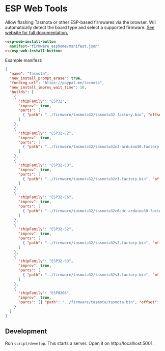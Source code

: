 # ESP Web Tools

Allow flashing Tasmota or other ESP-based firmwares via the browser. Will automatically detect the board type and select a supported firmware. [See website for full documentation.](https://esphome.github.io/esp-web-tools/)

```html
<esp-web-install-button
  manifest="firmware_esphome/manifest.json"
></esp-web-install-button>
```

Example manifest:

```json
{
  "name": "Tasmota",
  "new_install_prompt_erase": true,
  "funding_url": "https://paypal.me/tasmota",
  "new_install_improv_wait_time": 10,
  "builds": [
    {
      "chipFamily": "ESP32",
      "improv": true,
      "parts": [
        { "path": "../firmware/tasmota32/tasmota32.factory.bin", "offset": 0 }
      ]
    },
    {
      "chipFamily": "ESP32-C2",
      "improv": true,
      "parts": [
        { "path": "../firmware/tasmota32/tasmota32c2-arduino30.factory.bin", "offset": 0 }
      ]
    },
    {
      "chipFamily": "ESP32-C3",
      "improv": true,
      "parts": [
        { "path": "../firmware/tasmota32/tasmota32c3.factory.bin", "offset": 0 }
      ]
    },
    {
      "chipFamily": "ESP32-C6",
      "improv": true,
      "parts": [
        { "path": "../firmware/tasmota32/tasmota32c6cdc-arduino30.factory.bin", "offset": 0 }
      ]
    },
    {
      "chipFamily": "ESP32-S2",
      "improv": true,
      "parts": [
        { "path": "../firmware/tasmota32/tasmota32s2.factory.bin", "offset": 0 }
      ]
    },
    {
      "chipFamily": "ESP32-S3",
      "improv": true,
      "parts": [
        { "path": "../firmware/tasmota32/tasmota32s3.factory.bin", "offset": 0 }
      ]
    },
    {
      "chipFamily": "ESP8266",
      "improv": true,
      "parts": [{ "path": "../firmware/tasmota/tasmota.bin", "offset": 0 }]
    }
  ]
}
```

## Development

Run `script/develop`. This starts a server. Open it on http://localhost:5001.
